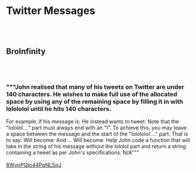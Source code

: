 # Twitter Messages
<br><br>
## BroInfinity
<br><br>
### """John realised that many of his tweets on Twitter are under 140 characters. He wishes to make full use of the allocated space by using any of the remaining space by filling it in with lolololol until he hits 140 characters.
For example, if his message is:
He instead wants to tweet:
Note that the "lololol ..." part must always end with an "l". To achieve this, you may leave a space between the message and the start of the "lolololol ..." part.
That is to say:
Will become:
And ...
Will become:
Help John code a function that will take in the string of his message without the lololol part and return a string containing a tweet as per John's specifications.
N/A"""
<br><br>
[8WvpPQto44PqNLSqJ](https://edabit.com/challenge/8WvpPQto44PqNLSqJ)
<br><br>
```"What a wonderful day!"
```

<br><br>
